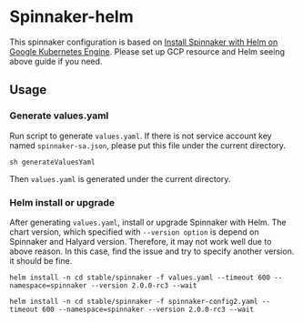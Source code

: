 # Spinnaker-helm

This spinnaker configuration is based on [Install Spinnaker with Helm on Google Kubernetes Engine](https://medium.com/@__yuhara/install-spinnaker-with-helm-on-google-kubernetes-engine-8284eebd0d08).
Please set up GCP resource and Helm seeing above guide if you need.

## Usage

### Generate values.yaml
Run script to generate `values.yaml`.
If there is not service account key named `spinnaker-sa.json`, please put this file under the current directory.

```console
sh generateValuesYaml
```

Then `values.yaml` is generated under the current directory.

### Helm install or upgrade

After generating `values.yaml`, install or upgrade Spinnaker with Helm.
The chart version, which specified with `--version option` is depend on Spinnaker and Halyard version. Therefore, it may not work well due to above reason.
In this case, find the issue and try to specify another version. it should be fine.

```console
helm install -n cd stable/spinnaker -f values.yaml --timeout 600 --namespace=spinnaker --version 2.0.0-rc3 --wait
```

```console
helm install -n cd stable/spinnaker -f spinnaker-config2.yaml --timeout 600 --namespace=spinnaker --version 2.0.0-rc3 --wait
 ```
